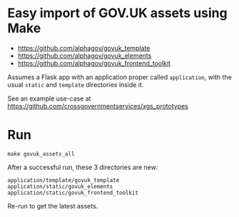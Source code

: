 # Easy import of GOV.UK assets using Make

- https://github.com/alphagov/govuk_template
- https://github.com/alphagov/govuk_elements
- https://github.com/alphagov/govuk_frontend_toolkit

Assumes a Flask app with an application proper called ```application```, with the usual ```static``` and ```template``` directories inside it.

See an example use-case at https://github.com/crossgovernmentservices/xgs_prototypes

# Run

    make govuk_assets_all


After a successful run, these 3 directories are new:

    application/template/govuk_template
    application/static/govuk_elements
    application/static/govuk_frontend_toolkit

Re-run to get the latest assets.

